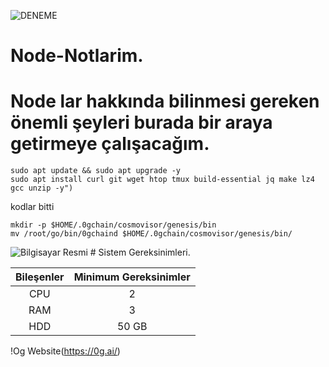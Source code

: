 ![DENEME](https://github.com/tolga06060/Node-Notlarim/blob/main/Minimalist%20_NodeWan_.jpg)
# Node-Notlarim.
# Node lar hakkında bilinmesi gereken önemli şeyleri burada bir araya getirmeye çalışacağım.
```
sudo apt update && sudo apt upgrade -y
sudo apt install curl git wget htop tmux build-essential jq make lz4 gcc unzip -y")
```


kodlar bitti

```
mkdir -p $HOME/.0gchain/cosmovisor/genesis/bin
mv /root/go/bin/0gchaind $HOME/.0gchain/cosmovisor/genesis/bin/
```
![Bilgisayar Resmi](https://example.com/computer.png) # Sistem Gereksinimleri.

| Bileşenler	| Minimum Gereksinimler |
| :----------:  | :----------:  |
| CPU         | 2          |
| RAM         |  3          | 
| HDD         | 50 GB       | 

!Og Website(https://0g.ai/)
